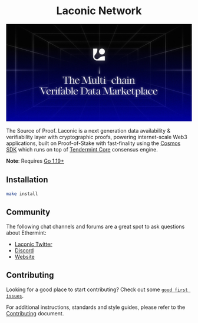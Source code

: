 <div align="center">
  <h1> Laconic Network </h1>
</div>

![banner](docs/laconic.jpeg)


The Source of Proof. Laconic is a next generation data availability & verifiability layer with cryptographic proofs, powering internet-scale Web3 applications, built on Proof-of-Stake with fast-finality using the [Cosmos SDK](https://github.com/cosmos/cosmos-sdk/) which runs on top of [Tendermint Core](https://github.com/tendermint/tendermint) consensus engine.

**Note**: Requires [Go 1.19+](https://golang.org/dl/)

## Installation

```bash
make install
```

## Community

The following chat channels and forums are a great spot to ask questions about Ethermint:

- [Laconic Twitter](https://twitter.com/laconicnetwork)
- [Discord](https://discord.com/invite/ukhbBemyxY)
- [Website](https://laconic.com)

## Contributing

Looking for a good place to start contributing? Check out some [`good first issues`](https://github.com/cerc-io/laconicd/issues?q=is%3Aopen+is%3Aissue+label%3A%22good+first+issue%22).

For additional instructions, standards and style guides, please refer to the [Contributing](./CONTRIBUTING.md) document.
